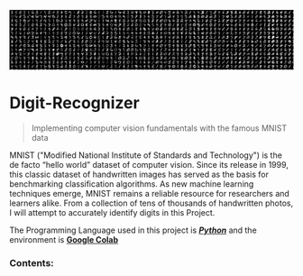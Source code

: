 ![MINST_DIgit Recognizer](README_Images/MINST.png "MINST_DIgit Recognizer")

# Digit-Recognizer
> Implementing computer vision fundamentals with the famous MNIST data

MNIST ("Modified National Institute of Standards and Technology") is the de facto “hello world” dataset of computer vision. Since its release in 1999, this classic dataset of handwritten images has served as the basis for benchmarking classification algorithms. As new machine learning techniques emerge, MNIST remains a reliable resource for researchers and learners alike.
From a collection of tens of thousands of handwritten photos, I will attempt to accurately identify digits in this Project.

The Programming Language used in this project is <ins>***Python***</ins> and the environment is <ins>**Google Colab**</ins>  

### Contents:
<!---  // [](#about)  
 * Language 
 * Practice Skills
 * Data Description
-->

